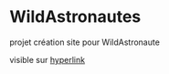 # WildAstronautes
projet création site pour WildAstronaute 

visible sur   [hyperlink](https://wildjbec.github.io/WildAstronautes/#)

